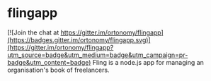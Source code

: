 # flingapp

[![Join the chat at https://gitter.im/ortonomy/flingapp](https://badges.gitter.im/ortonomy/flingapp.svg)](https://gitter.im/ortonomy/flingapp?utm_source=badge&utm_medium=badge&utm_campaign=pr-badge&utm_content=badge)
Fling is a node.js app for managing an organisation's book of freelancers.
